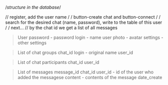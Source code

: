 /_structure in the database_/

// register, add the user name
/ / button-create chat and button-connect
/ / search for the desired chat (name, password), write to the table of this user
/ / next...
// by the chat id we get a list of all messages

> User
password - password
login - name user
photo - avatar
settings - other settings 

> List of chat groups
chat_id
login - original name
user_id

> List of chat participants
chat_id
user_id

> List of messages
message_id 
chat_id 
user_id - id of the user who added the messagesе
content - contents of the message
date_create


